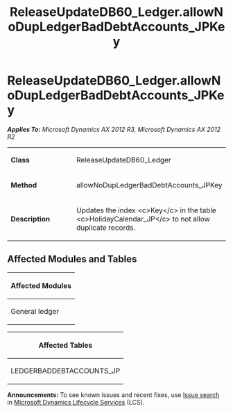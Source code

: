 ﻿---
title: ReleaseUpdateDB60_Ledger.allowNoDupLedgerBadDebtAccounts_JPKey
TOCTitle: ReleaseUpdateDB60_Ledger.allowNoDupLedgerBadDebtAccounts_JPKey
ms:assetid: ef36abff-0a13-60ca-cf8e-355dd4ba0124
ms:mtpsurl: https://msdn.microsoft.com/en-us/library/JJ737398(v=AX.60)
ms:contentKeyID: 49712094
ms.date: 05/18/2015
mtps_version: v=AX.60
---

# ReleaseUpdateDB60\_Ledger.allowNoDupLedgerBadDebtAccounts\_JPKey 


_**Applies To:** Microsoft Dynamics AX 2012 R3, Microsoft Dynamics AX 2012 R2_

<table>
<colgroup>
<col style="width: 50%" />
<col style="width: 50%" />
</colgroup>
<tbody>
<tr class="odd">
<td><p><strong>Class</strong></p></td>
<td><p>ReleaseUpdateDB60_Ledger</p></td>
</tr>
<tr class="even">
<td><p><strong>Method</strong></p></td>
<td><p>allowNoDupLedgerBadDebtAccounts_JPKey</p></td>
</tr>
<tr class="odd">
<td><p><strong>Description</strong></p></td>
<td><p>Updates the index &lt;c&gt;Key&lt;/c&gt; in the table &lt;c&gt;HolidayCalendar_JP&lt;/c&gt; to not allow duplicate records.</p></td>
</tr>
</tbody>
</table>


## Affected Modules and Tables

<table>
<colgroup>
<col style="width: 100%" />
</colgroup>
<thead>
<tr class="header">
<th><p>Affected Modules</p></th>
</tr>
</thead>
<tbody>
<tr class="odd">
<td><p>General ledger</p></td>
</tr>
</tbody>
</table>


<table>
<colgroup>
<col style="width: 100%" />
</colgroup>
<thead>
<tr class="header">
<th><p>Affected Tables</p></th>
</tr>
</thead>
<tbody>
<tr class="odd">
<td><p>LEDGERBADDEBTACCOUNTS_JP</p></td>
</tr>
</tbody>
</table>

  
**Announcements:** To see known issues and recent fixes, use [Issue search](http://go.microsoft.com/fwlink/?linkid=389258) in [Microsoft Dynamics Lifecycle Services](http://go.microsoft.com/fwlink/?linkid=306505) (LCS).

